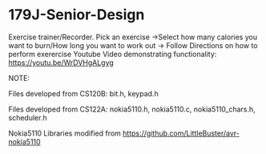 # 179J-Senior-Design
Exercise trainer/Recorder.  Pick an exercise ->Select how many calories you want to burn/How long you want to work out -> Follow Directions
on how to perform exerercise
Youtube Video demonstrating functionality: https://youtu.be/WrDVHgALgyg

NOTE:

Files developed from CS120B: bit.h, keypad.h

Files developed from CS122A: nokia5110.h, nokia5110.c, nokia5110_chars.h, scheduler.h

Nokia5110 Libraries modified from https://github.com/LittleBuster/avr-nokia5110
